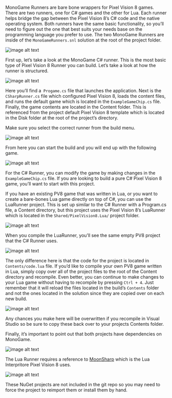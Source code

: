 MonoGame Runners are bare bone wrappers for Pixel Vision 8 games. There are two runners, one for C# games and the other for Lua. Each runner helps bridge the gap between the Pixel Vision 8’s C# code and the native operating system. Both runners have the same basic functionality, so you’ll need to figure out the one that best suits your needs base on the programming language you prefer to use. The two MonoGame Runners are inside of the `MonoGameRunners.snl` solution at the root of the project folder.

![image alt text](images/MonoGameRunners_image_0.png)

First up, let’s take a look at the MonoGame C# runner. This is the most basic type of Pixel Vision 8 Runner you can build. Let’s take a look at how the runner is structured.

![image alt text](images/MonoGameRunners_image_1.png)

Here you’ll find a` Progame.cs` file that launches the application. Next is the `CSharpRunner.cs` file which configured Pixel Vision 8, loads the content files, and runs the default game which is located in the `ExampleGameChip.cs` file. Finally, the game contents are located in the Content folder. This is referenced from the project default Pixel Vision 8 template which is located in the Disk folder at the root of the project’s directory.

Make sure you select the correct runner from the build menu.

![image alt text](images/MonoGameRunners_image_2.png)

From here you can start the build and you will end up with the following game.

![image alt text](images/MonoGameRunners_image_3.png) 

For the C# Runner, you can modify the game by making changes in the `ExampleGameChip.cs` file. If you are looking to build a pure C# Pixel Vision 8 game, you’ll want to start with this project.

If you have an existing PV8 game that was written in Lua, or you want to create a bare-bones Lua game directly on top of C#, you can use the LuaRunner project. This is set up similar to the C# Runner with a Program.cs file, a Content directory, but this project uses the Pixel Vision 8’s LuaRunner which is located in the `Shared/PixelVision8.Lua/` project folder.

![image alt text](images/MonoGameRunners_image_4.png)

When you compile the LuaRunner, you’ll see the same empty PV8 project that the C# Runner uses.

![image alt text](images/MonoGameRunners_image_5.png)

The only difference here is that the code for the project is located in `Contents/code.lua` file. If you’d like to compile your own PV8 game written in Lua, simply copy over all of the project files to the root of the Content directory and recompile. Even better, you can continue to make changes to your Lua game without having to recompile by pressing `Ctrl + 4`. Just remember that it will reload the files located in the build’s `Contents` folder and not the ones located in the solution since they are copied over on each new build.

![image alt text](images/MonoGameRunners_image_6.png)

Any chances you make here will be overwritten if you recompile in Visual Studio so be sure to copy these back over to your projects Contents folder.

Finally, it’s important to point out that both projects have dependencies on MonoGame. 

![image alt text](images/MonoGameRunners_image_7.png)

The Lua Runner requires a reference to [MoonSharp](https://www.nuget.org/packages/MoonSharp) which is the Lua Interpritore Pixel Vision 8 uses.

![image alt text](images/MonoGameRunners_image_8.png)

These NuGet projects are not included in the git repo so you may need to force the project to reimport them or install them by hand.

